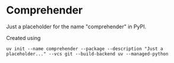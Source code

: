 # Comprehender

Just a placeholder for the name "comprehender" in PyPI.

Created using
```shell
uv init --name comprehender --package --description "Just a placeholder..." --vcs git --build-backend uv --managed-python
```

